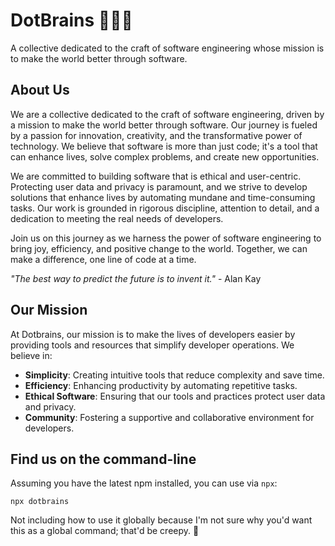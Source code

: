 # DotBrains 🧑🏼‍💻  

A collective dedicated to the craft of software engineering whose mission is to make the world better through software.

## About Us

We are a collective dedicated to the craft of software engineering, driven by a mission to make the world better through software. Our journey is fueled by a passion for innovation, creativity, and the transformative power of technology. We believe that software is more than just code; it's a tool that can enhance lives, solve complex problems, and create new opportunities.

We are committed to building software that is ethical and user-centric. Protecting user data and privacy is paramount, and we strive to develop solutions that enhance lives by automating mundane and time-consuming tasks. Our work is grounded in rigorous discipline, attention to detail, and a dedication to meeting the real needs of developers.

Join us on this journey as we harness the power of software engineering to bring joy, efficiency, and positive change to the world. Together, we can make a difference, one line of code at a time.

*"The best way to predict the future is to invent it."* - Alan Kay

## Our Mission

At Dotbrains, our mission is to make the lives of developers easier by providing tools and resources that simplify developer operations. We believe in:

- **Simplicity**: Creating intuitive tools that reduce complexity and save time.
- **Efficiency**: Enhancing productivity by automating repetitive tasks.
- **Ethical Software**: Ensuring that our tools and practices protect user data and privacy.
- **Community**: Fostering a supportive and collaborative environment for developers.

## Find us on the command-line

Assuming you have the latest npm installed, you can use via `npx`:

```
npx dotbrains
```

Not including how to use it globally because I'm not sure why you'd want this as a global command; that'd be creepy. 🤨